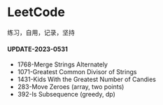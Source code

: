 # LeetCode
练习，自用，记录，坚持

#### UPDATE-2023-0531
- 1768-Merge Strings Alternately 
- 1071-Greatest Common Divisor of Strings 
- 1431-Kids With the Greatest Number of Candies
- 283-Move Zeroes (array, two points)
- 392-Is Subsequence (greedy, dp)



